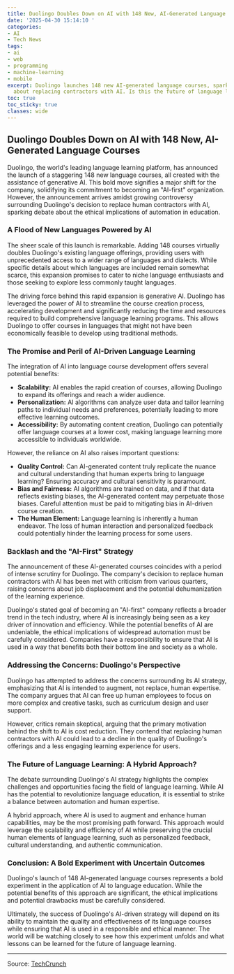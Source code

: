 ```yaml
---
title: Duolingo Doubles Down on AI with 148 New, AI-Generated Language Courses
date: '2025-04-30 15:14:10 '
categories:
- AI
- Tech News
tags:
- ai
- web
- programming
- machine-learning
- mobile
excerpt: Duolingo launches 148 new AI-generated language courses, sparking debate
  about replacing contractors with AI. Is this the future of language learning?
toc: true
toc_sticky: true
classes: wide
---
```


## Duolingo Doubles Down on AI with 148 New, AI-Generated Language Courses

Duolingo, the world's leading language learning platform, has announced the launch of a staggering 148 new language courses, all created with the assistance of generative AI. This bold move signifies a major shift for the company, solidifying its commitment to becoming an "AI-first" organization. However, the announcement arrives amidst growing controversy surrounding Duolingo's decision to replace human contractors with AI, sparking debate about the ethical implications of automation in education.

### A Flood of New Languages Powered by AI

The sheer scale of this launch is remarkable. Adding 148 courses virtually doubles Duolingo's existing language offerings, providing users with unprecedented access to a wider range of languages and dialects. While specific details about which languages are included remain somewhat scarce, this expansion promises to cater to niche language enthusiasts and those seeking to explore less commonly taught languages.

The driving force behind this rapid expansion is generative AI. Duolingo has leveraged the power of AI to streamline the course creation process, accelerating development and significantly reducing the time and resources required to build comprehensive language learning programs. This allows Duolingo to offer courses in languages that might not have been economically feasible to develop using traditional methods.

### The Promise and Peril of AI-Driven Language Learning

The integration of AI into language course development offers several potential benefits:

*   **Scalability:** AI enables the rapid creation of courses, allowing Duolingo to expand its offerings and reach a wider audience.
*   **Personalization:** AI algorithms can analyze user data and tailor learning paths to individual needs and preferences, potentially leading to more effective learning outcomes.
*   **Accessibility:** By automating content creation, Duolingo can potentially offer language courses at a lower cost, making language learning more accessible to individuals worldwide.

However, the reliance on AI also raises important questions:

*   **Quality Control:** Can AI-generated content truly replicate the nuance and cultural understanding that human experts bring to language learning? Ensuring accuracy and cultural sensitivity is paramount.
*   **Bias and Fairness:** AI algorithms are trained on data, and if that data reflects existing biases, the AI-generated content may perpetuate those biases. Careful attention must be paid to mitigating bias in AI-driven course creation.
*   **The Human Element:** Language learning is inherently a human endeavor. The loss of human interaction and personalized feedback could potentially hinder the learning process for some users.

### Backlash and the "AI-First" Strategy

The announcement of these AI-generated courses coincides with a period of intense scrutiny for Duolingo. The company's decision to replace human contractors with AI has been met with criticism from various quarters, raising concerns about job displacement and the potential dehumanization of the learning experience.

Duolingo's stated goal of becoming an "AI-first" company reflects a broader trend in the tech industry, where AI is increasingly being seen as a key driver of innovation and efficiency. While the potential benefits of AI are undeniable, the ethical implications of widespread automation must be carefully considered. Companies have a responsibility to ensure that AI is used in a way that benefits both their bottom line and society as a whole.

### Addressing the Concerns: Duolingo's Perspective

Duolingo has attempted to address the concerns surrounding its AI strategy, emphasizing that AI is intended to augment, not replace, human expertise. The company argues that AI can free up human employees to focus on more complex and creative tasks, such as curriculum design and user support.

However, critics remain skeptical, arguing that the primary motivation behind the shift to AI is cost reduction. They contend that replacing human contractors with AI could lead to a decline in the quality of Duolingo's offerings and a less engaging learning experience for users.

### The Future of Language Learning: A Hybrid Approach?

The debate surrounding Duolingo's AI strategy highlights the complex challenges and opportunities facing the field of language learning. While AI has the potential to revolutionize language education, it is essential to strike a balance between automation and human expertise.

A hybrid approach, where AI is used to augment and enhance human capabilities, may be the most promising path forward. This approach would leverage the scalability and efficiency of AI while preserving the crucial human elements of language learning, such as personalized feedback, cultural understanding, and authentic communication.

### Conclusion: A Bold Experiment with Uncertain Outcomes

Duolingo's launch of 148 AI-generated language courses represents a bold experiment in the application of AI to language education. While the potential benefits of this approach are significant, the ethical implications and potential drawbacks must be carefully considered.

Ultimately, the success of Duolingo's AI-driven strategy will depend on its ability to maintain the quality and effectiveness of its language courses while ensuring that AI is used in a responsible and ethical manner. The world will be watching closely to see how this experiment unfolds and what lessons can be learned for the future of language learning.

---

Source: [TechCrunch](https://techcrunch.com/2025/04/30/duolingo-launches-148-courses-created-with-ai-after-sharing-plans-to-replace-contractors-with-ai/)